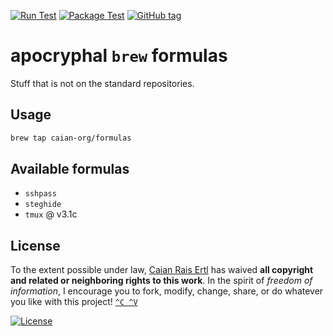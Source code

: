 [![Run Test][gh-run-t-shield]][gh-run-t-url]
[![Package Test][gh-pkg-t-shield]][gh-pkg-t-url]
[![GitHub tag][tag-shield]][tag-url]

# apocryphal `brew` formulas

Stuff that is not on the standard repositories.

[gh-run-t-shield]: https://img.shields.io/github/workflow/status/caian-org/homebrew-formulas/run-test?label=run%20test&logo=github&style=flat-square
[gh-run-t-url]: https://github.com/caian-org/homebrew-formulas/actions/workflows/run-test.yml

[gh-pkg-t-shield]: https://img.shields.io/github/workflow/status/caian-org/homebrew-formulas/pkg-test?label=package%20test&logo=github&style=flat-square
[gh-pkg-t-url]: https://github.com/caian-org/homebrew-formulas/actions/workflows/pkg-test.yml

[tag-shield]: https://img.shields.io/github/tag/caian-org/homebrew-formulas.svg?logo=git&logoColor=FFF&style=flat-square
[tag-url]: https://github.com/caian-org/homebrew-formulas/releases


## Usage

```bash
brew tap caian-org/formulas
```


## Available formulas

- `sshpass`
- `steghide`
- `tmux` @ v3.1c


## License

To the extent possible under law, [Caian Rais Ertl][me] has waived __all
copyright and related or neighboring rights to this work__. In the spirit of
_freedom of information_, I encourage you to fork, modify, change, share, or do
whatever you like with this project! [`^C ^V`][kopimi]

[![License][cc-shield]][cc-url]

[me]: https://github.com/upsetbit
[cc-shield]: https://forthebadge.com/images/badges/cc-0.svg
[cc-url]: http://creativecommons.org/publicdomain/zero/1.0

[kopimi]: https://kopimi.com
